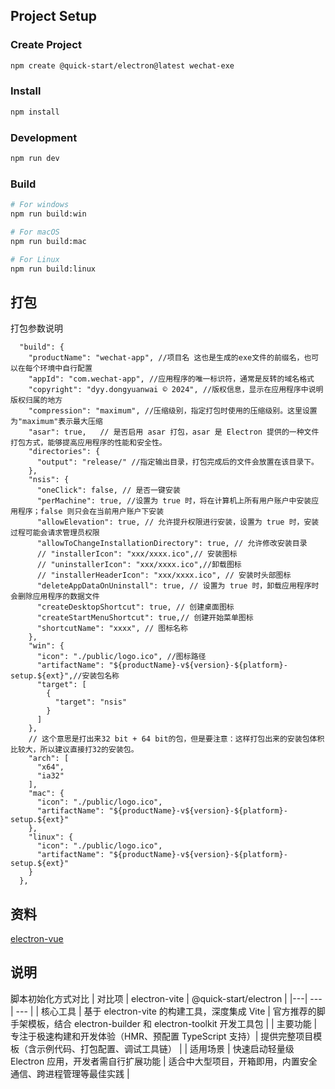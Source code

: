 
## Project Setup

### Create Project
```bash
npm create @quick-start/electron@latest wechat-exe
```

### Install

```bash
npm install
```

### Development

```bash
npm run dev
```

### Build

```bash
# For windows
npm run build:win

# For macOS
npm run build:mac

# For Linux
npm run build:linux
```

## 打包
打包参数说明
```
  "build": {
    "productName": "wechat-app", //项目名 这也是生成的exe文件的前缀名，也可以在每个环境中自行配置
    "appId": "com.wechat-app", //应用程序的唯一标识符，通常是反转的域名格式 
    "copyright": "dyy.dongyuanwai © 2024", //版权信息，显示在应用程序中说明版权归属的地方
    "compression": "maximum", //压缩级别，指定打包时使用的压缩级别。这里设置为"maximum"表示最大压缩
    "asar": true,   // 是否启用 asar 打包，asar 是 Electron 提供的一种文件打包方式，能够提高应用程序的性能和安全性。
    "directories": {
      "output": "release/" //指定输出目录，打包完成后的文件会放置在该目录下。
    },
    "nsis": {
      "oneClick": false, // 是否一键安装
      "perMachine": true, //设置为 true 时，将在计算机上所有用户账户中安装应用程序；false 则只会在当前用户账户下安装
      "allowElevation": true, // 允许提升权限进行安装，设置为 true 时，安装过程可能会请求管理员权限
      "allowToChangeInstallationDirectory": true, // 允许修改安装目录
      // "installerIcon": "xxx/xxxx.ico",// 安装图标
      // "uninstallerIcon": "xxx/xxxx.ico",//卸载图标
      // "installerHeaderIcon": "xxx/xxxx.ico", // 安装时头部图标
      "deleteAppDataOnUninstall": true, // 设置为 true 时，卸载应用程序时会删除应用程序的数据文件
      "createDesktopShortcut": true, // 创建桌面图标
      "createStartMenuShortcut": true,// 创建开始菜单图标
      "shortcutName": "xxxx", // 图标名称
    },
    "win": {
      "icon": "./public/logo.ico", //图标路径 
      "artifactName": "${productName}-v${version}-${platform}-setup.${ext}",//安装包名称
      "target": [
        {
          "target": "nsis"
        }
      ]
    },
    // 这个意思是打出来32 bit + 64 bit的包，但是要注意：这样打包出来的安装包体积比较大，所以建议直接打32的安装包。
    "arch": [
      "x64",
      "ia32"
    ],
    "mac": {
      "icon": "./public/logo.ico",
      "artifactName": "${productName}-v${version}-${platform}-setup.${ext}"
    },
    "linux": {
      "icon": "./public/logo.ico",
      "artifactName": "${productName}-v${version}-${platform}-setup.${ext}"
    }
  },
```

## 资料
[electron-vue](https://blog.csdn.net/qq_42365534/article/details/129887911?spm=1001.2014.3001.5502)


## 说明
脚本初始化方式对比
| ​对比项​ |​	electron-vite ​|​	@quick-start/electron ​|
|---| --- | --- |
| 核心工具 |	基于 electron-vite 的构建工具，深度集成 Vite |	官方推荐的脚手架模板，结合 electron-builder 和 electron-toolkit 开发工具包 |
| 主要功能 |	专注于极速构建和开发体验（HMR、预配置 TypeScript 支持）|	提供完整项目模板（含示例代码、打包配置、调试工具链） |
| 适用场景 |	快速启动轻量级 Electron 应用，开发者需自行扩展功能 |	适合中大型项目，开箱即用，内置安全通信、跨进程管理等最佳实践 |
